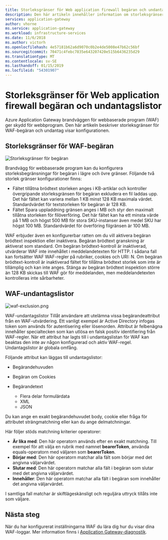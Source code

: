 ```yaml
---
title: Storleksgränser för Web application firewall begäran och undantagslistor i Azure Application Gateway – Azure-portalen
description: Den här artikeln innehåller information om storleksgränser för web application firewall begäran och undantag visar konfigurationen i Application Gateway med Azure-portalen.
services: application-gateway
author: vhorne
ms.service: application-gateway
ms.workload: infrastructure-services
ms.date: 11/6/2018
ms.author: victorh
ms.openlocfilehash: 4e57181b62a6d9070c0b2e4de5008e47b62c56bf
ms.sourcegitcommit: 70471c4febc7835e643207420e515b6436235d29
ms.translationtype: MT
ms.contentlocale: sv-SE
ms.lasthandoff: 01/15/2019
ms.locfileid: "54301907"
---
```

# <a name="web-application-firewall-request-size-limits-and-exclusion-lists"></a>Storleksgränser för Web application firewall begäran och undantagslistor

Azure Application Gateway brandväggen för webbaserade program (WAF) ger skydd för webbprogram. Den här artikeln beskriver storleksgränser för WAF-begäran och undantag visar konfigurationen.

## <a name="waf-request-size-limits"></a>Storleksgränser för WAF-begäran

![Storleksgränser för begäran](media/application-gateway-waf-configuration/waf-requestsizelimit.png)

Brandvägg för webbaserade program kan du konfigurera storleksbegränsningar för begäran i lägre och övre gränser. Följande två storlek gränser konfigurationer finns:

- Fältet tillåtna brödtext storleken anges i KB-artiklar och kontroller övergripande storleksgränsen för begäran exkludera en fil laddas upp. Det här fältet kan variera mellan 1 KB minst 128 KB maximala värdet. Standardvärdet för textstorleken för begäran är 128 KB.
- Fältet Spara uppladdning gränsen anges i MB och styr den maximalt tillåtna storleken för filöverföring. Det här fältet kan ha ett minsta värde på 1 MB och högst 500 MB för stora SKU-instanser även medel SKU har högst 100 MB. Standardvärdet för överföring filgränsen är 100 MB.

WAF erbjuder även en konfigurerbar ratten om du vill aktivera begäran brödtext inspektion eller inaktivera. Begäran brödtext granskning är aktiverat som standard. Om begäran brödtext-kontroll är inaktiverad, utvärderar WAF inte innehållet i meddelandetexten för HTTP. I sådana fall kan fortsätter WAF WAF-regler på rubriker, cookies och URI: N. Om begäran brödtext-kontroll är inaktiverad fältet för tillåtna brödtext storlek som inte är tillämplig och kan inte anges. Stänga av begäran brödtext inspektion större än 128 KB skickas till WAF gör för meddelanden, men meddelandetexten kontrolleras inte sårbarheter.

## <a name="waf-exclusion-lists"></a>WAF-undantagslistor

![waf-exclusion.png](media/application-gateway-waf-configuration/waf-exclusion.png)

WAF-undantagslistor Tillåt användare att utelämna vissa begärandeattribut från en WAF-utvärdering. Ett vanligt exempel är Active Directory infogas token som används för autentisering eller lösenorden. Attribut är felbenägna innehåller specialtecken som kan utlösa en falsk positiv identifiering från WAF-regler. När ett attribut har lagts till i undantagslistan för WAF kan beaktas den inte av någon konfigurerad och aktiv WAF-regel. Undantagslistor är globala omfång.

Följande attribut kan läggas till undantagslistor:

* Begärandehuvuden
* Begäran om Cookies
* Begärandetext

   * Flera delar formulärdata
   * XML
   * JSON

Du kan ange en exakt begärandehuvudet body, cookie eller fråga för attributet strängmatchning eller kan du ange delmatchningar.

Här följer stöds matchning kriterier operatorer:

- **Är lika med**:  Den här operatorn används efter en exakt matchning. Till exempel för att välja en rubrik med namnet **bearerToken**, använda equals-operatorn med väljaren som **bearerToken**.
- **Börjar med**: Den här operatorn matchar alla fält som börjar med det angivna väljarvärdet.
- **Slutar med**:  Den här operatorn matchar alla fält i begäran som slutar med det angivna väljarvärdet.
- **Innehåller**: Den här operatorn matchar alla fält i begäran som innehåller det angivna väljarvärdet.

I samtliga fall matchar är skiftlägeskänsligt och reguljära uttryck tillåts inte som väljare.

## <a name="next-steps"></a>Nästa steg

När du har konfigurerat inställningarna WAF du lära dig hur du visar dina WAF-loggar. Mer information finns i [Application Gateway-diagnostik](application-gateway-diagnostics.md#diagnostic-logging).
